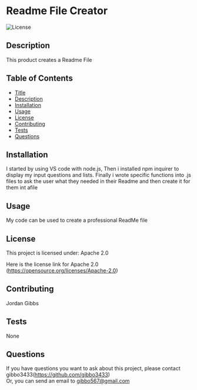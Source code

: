 
  
  # Readme File Creator

  ![License](https://img.shields.io/badge/License-Apache_2.0-blue.svg)

  ## Description

  This product creates a Readme File

  ## Table of Contents

  - [Title](#title)
  - [Description](#description)
  - [Installation](#installation)
  - [Usage](#usage)
  - [License](#license)
  - [Contributing](#contributing)
  - [Tests](#tests)
  - [Questions](#questions)

  ## Installation

  I started by using VS code with node.js, Then i installed npm inquirer to display my input questions and lists. Finally i wrote specific functions into .js files to ask the user what they needed in their Readme and then create it for them int afile

  ## Usage

  My code can be used to create a professional ReadMe file
  
  ## License

   This project is licensed under: Apache 2.0 

  Here is the license link for Apache 2.0 (https://opensource.org/licenses/Apache-2.0)

  ## Contributing

  Jordan Gibbs

  ## Tests

  None

  ## Questions

  If you have questions you want to ask about this project, please contact gibbo3433(https://github.com/gibbo3433)</br>
  Or, you can send an email to gibbo567@gmail.com

